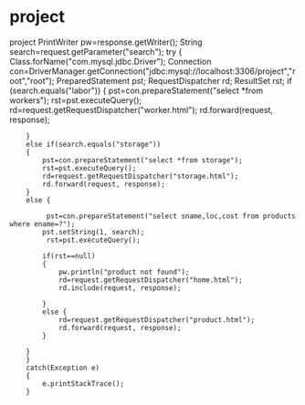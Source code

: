 # project
project
PrintWriter pw=response.getWriter();
		String search=request.getParameter("search");
		try {
			Class.forName("com.mysql.jdbc.Driver");
			Connection con=DriverManager.getConnection("jdbc:mysql://localhost:3306/project","root","root");
			PreparedStatement pst;
			RequestDispatcher rd;
			ResultSet rst;
		if (search.equals("labor"))
		{
			pst=con.prepareStatement("select *from workers");
			rst=pst.executeQuery();
			rd=request.getRequestDispatcher("worker.html");
			rd.forward(request, response);
			
		}
		else if(search.equals("storage"))
		{
			pst=con.prepareStatement("select *from storage");
			rst=pst.executeQuery();
			rd=request.getRequestDispatcher("storage.html");
			rd.forward(request, response);
		}
		else {
		
			 pst=con.prepareStatement("select sname,loc,cost from products where ename=?");
			pst.setString(1, search);
			 rst=pst.executeQuery();
			
			if(rst==null)
			{
				pw.println("product not found");
				rd=request.getRequestDispatcher("home.html");
				rd.include(request, response);
				
			}
			else {
				rd=request.getRequestDispatcher("product.html");
				rd.forward(request, response);
			}
			
		}
		}
		catch(Exception e)
		{
			e.printStackTrace();
		}
